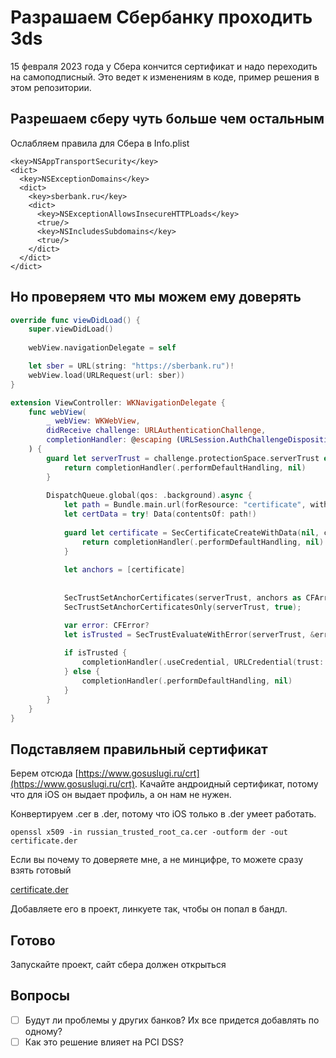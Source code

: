 # Разрашаем Сбербанку проходить 3ds

15 февраля 2023 года у Сбера кончится сертификат и надо переходить на самоподписный. Это ведет к изменениям в коде, пример решения в этом репозитории.

## Разрешаем сберу чуть больше чем остальным

Ослабляем правила для Сбера в Info.plist
```
<key>NSAppTransportSecurity</key>
<dict>
  <key>NSExceptionDomains</key>
  <dict>
    <key>sberbank.ru</key>
    <dict>
      <key>NSExceptionAllowsInsecureHTTPLoads</key>
      <true/>
      <key>NSIncludesSubdomains</key>
      <true/>
    </dict>
  </dict>
</dict>
```

## Но проверяем что мы можем ему доверять

```swift
override func viewDidLoad() {
    super.viewDidLoad()
    
    webView.navigationDelegate = self

    let sber = URL(string: "https://sberbank.ru")!
    webView.load(URLRequest(url: sber))
}

extension ViewController: WKNavigationDelegate {
    func webView(
        _ webView: WKWebView,
        didReceive challenge: URLAuthenticationChallenge,
        completionHandler: @escaping (URLSession.AuthChallengeDisposition, URLCredential?) -> Void
    ) {
        guard let serverTrust = challenge.protectionSpace.serverTrust else {
            return completionHandler(.performDefaultHandling, nil)
        }
        
        DispatchQueue.global(qos: .background).async {
            let path = Bundle.main.url(forResource: "certificate", withExtension: "der")
            let certData = try! Data(contentsOf: path!)
    
            guard let certificate = SecCertificateCreateWithData(nil, certData as CFData) else {
                return completionHandler(.performDefaultHandling, nil)
            }
            
            let anchors = [certificate]
            
            
            SecTrustSetAnchorCertificates(serverTrust, anchors as CFArray);
            SecTrustSetAnchorCertificatesOnly(serverTrust, true);

            var error: CFError?
            let isTrusted = SecTrustEvaluateWithError(serverTrust, &error);
            
            if isTrusted {
                completionHandler(.useCredential, URLCredential(trust: serverTrust))
            } else {
                completionHandler(.performDefaultHandling, nil)
            }
        }
    }
}
```

## Подставляем правильный сертификат

Берем отсюда [https://www.gosuslugi.ru/crt](https://www.gosuslugi.ru/crt). Качайте андроидный сертификат, потому что для iOS он выдает профиль, а он нам не нужен. 

Конвертируем .cer в .der, потому что iOS только в .der умеет работать.

`openssl x509 -in russian_trusted_root_ca.cer -outform der -out certificate.der`

Если вы почему то доверяете мне, а не минцифре, то можете сразу взять готовый

[certificate.der](https://s3-us-west-2.amazonaws.com/secure.notion-static.com/fb1de4df-226f-4f8f-9552-5e6dc1db3c7b/certificate.der)

Добавляете его в проект, линкуете так, чтобы он попал в бандл.

## Готово
Запускайте проект, сайт сбера должен открыться

## Вопросы
- [ ] Будут ли проблемы у других банков? Их все придется добавлять по одному?
- [ ] Как это решение влияет на PCI DSS?
